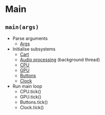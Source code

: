 Main
====

`main(args)`
------------
- Parse arguments
  - [Args](args.md)
- Initialise subsystems
  - [Cart](cart.md)
  - [Audio processing](apu.md) (background thread)
  - [CPU](cpu.md)
  - [GPU](gpu.md)
  - [Buttons](buttons.md)
  - [Clock](clock.md)
- Run main loop
  - CPU.tick()
  - GPU.tick()
  - Buttons.tick()
  - Clock.tick()
